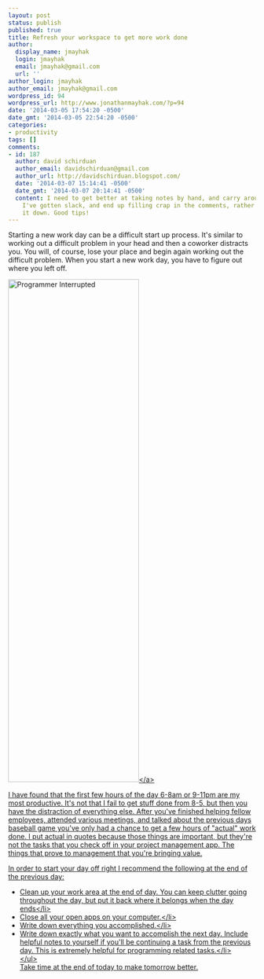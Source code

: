 ```yaml
---
layout: post
status: publish
published: true
title: Refresh your workspace to get more work done
author:
  display_name: jmayhak
  login: jmayhak
  email: jmayhak@gmail.com
  url: ''
author_login: jmayhak
author_email: jmayhak@gmail.com
wordpress_id: 94
wordpress_url: http://www.jonathanmayhak.com/?p=94
date: '2014-03-05 17:54:20 -0500'
date_gmt: '2014-03-05 22:54:20 -0500'
categories:
- productivity
tags: []
comments:
- id: 187
  author: david schirduan
  author_email: davidschirduan@gmail.com
  author_url: http://davidschirduan.blogspot.com/
  date: '2014-03-07 15:14:41 -0500'
  date_gmt: '2014-03-07 20:14:41 -0500'
  content: I need to get better at taking notes by hand, and carry around a notebook.
    I've gotten slack, and end up filling crap in the comments, rather than just writing
    it down. Good tips!
---
```

<p>Starting a new work day can be a difficult start up process. It's similar to working out a difficult problem in your head and then a coworker distracts you. You will, of course, lose your place and begin again working out the difficult problem. When you start a new work day, you have to figure out where you left off.</p>
<p><a href="http:&#47;&#47;jonathanmayhak.com&#47;wp-content&#47;uploads&#47;2014&#47;03&#47;ProgrammerInterrupted.png"><img class="aligncenter wp-image-95 size-large" src="http:&#47;&#47;jonathanmayhak.com&#47;wp-content&#47;uploads&#47;2014&#47;03&#47;ProgrammerInterrupted-266x1024.png" alt="Programmer Interrupted" width="266" height="1024" &#47;><&#47;a></p>
<p>I have found that the first few hours of the day 6-8am or 9-11pm are my most productive. It's not that I fail to get stuff done from 8-5, but then you have the distraction of everything else. After you've finished helping fellow employees, attended various meetings, and talked about the previous days baseball game you've only had a chance to get a few hours of "actual" work done. I put actual in quotes because those things are important, but they're not the tasks that you check off in your project management app. The things that prove to management that you're bringing value.</p>
<p>In order to start your day off right I recommend the following at the end of the previous day:</p>
<ul>
<li>Clean up your work area at the end of day. You can keep clutter going throughout the day, but put it back where it belongs when the day ends<&#47;li>
<li>Close all your open apps on your computer.<&#47;li>
<li>Write down everything you accomplished.<&#47;li>
<li>Write down exactly what you want to accomplish the next day. Include helpful notes to yourself if you'll be continuing a task from the previous day. This is extremely helpful for programming related tasks.<&#47;li><br />
<&#47;ul><br />
Take time at the end of today to make tomorrow better.</p>
